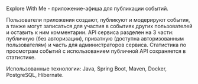 Explore With Me - приложение-афиша для публикации событий. 

Пользователи приложения создают, публикуют и модерируют события, а также могут записаться для участия в событиях других пользователей и оставить к ним комментарии. 
API сервиса разделен на 3 части: публичную (без авторизации), приватную (доступна авторизованным пользователям) и часть для администраторов сервиса. Статистика по просмотрам событий с использованием публичной API сохраняется в статистике.

Использованные технологии: Java, Spring Boot, Maven, Docker, PostgreSQL, Hibernate.
